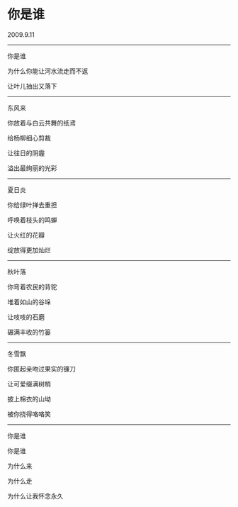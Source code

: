 # 你是谁

2009.9.11

---

你是谁

为什么你能让河水流走而不返

让叶儿抽出又落下

---

东风来

你放着与白云共舞的纸鸢

给杨柳细心剪裁

让往日的阴霾

溢出最绚丽的光彩

---

夏日炎

你给绿叶掸去重担

呼唤着枝头的鸣蝉

让火红的花瓣

绽放得更加灿烂

---

秋叶落

你弯着农民的背驼

堆着如山的谷垛

让吱吱的石磨

碾满丰收的竹篓

---

冬雪飘

你匿起亲吻过果实的镰刀

让可爱缀满树梢

披上棉衣的山坳

被你挠得咯咯笑

---

你是谁

你是谁

为什么来

为什么走

为什么让我怀念永久

